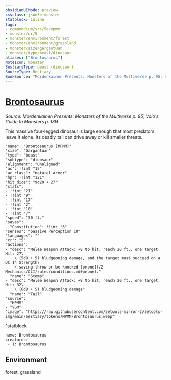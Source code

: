 ```yaml
---
obsidianUIMode: preview
cssclass: json5e-monster
statblock: inline
tags:
- compendium/src/5e/mpmm
- monster/cr/5
- monster/environment/forest
- monster/environment/grassland
- monster/size/gargantuan
- monster/type/beast/dinosaur
aliases: ["Brontosaurus"]
NoteIcon: monster
BestiaryType: beast (dinosaur)
SourceType: Bestiary
BookSource: "Mordenkainen Presents: Monsters of the Multiverse p. 95, Volo's Guide to Monsters p. 139"
---
```

# [Brontosaurus](2-Mechanics/CLI/bestiary/beast/brontosaurus-mpmm.md)
*Source: Mordenkainen Presents: Monsters of the Multiverse p. 95, Volo's Guide to Monsters p. 139*  

This massive four-legged dinosaur is large enough that most predators leave it alone. Its deadly tail can drive away or kill smaller threats.

```statblock
"name": "Brontosaurus (MPMM)"
"size": "Gargantuan"
"type": "beast"
"subtype": "dinosaur"
"alignment": "Unaligned"
"ac": !!int "15"
"ac_class": "natural armor"
"hp": !!int "121"
"hit_dice": "9d20 + 27"
"stats":
- !!int "21"
- !!int "9"
- !!int "17"
- !!int "2"
- !!int "10"
- !!int "7"
"speed": "30 ft."
"saves":
  "Constitution": !!int "6"
"senses": "passive Perception 10"
"languages": ""
"cr": "5"
"actions":
- "desc": "Melee Weapon Attack: +8 to hit, reach 20 ft., one target. Hit: 27\
    \ (5d8 + 5) bludgeoning damage, and the target must succeed on a DC 14 Strength\
    \ saving throw or be knocked [prone](/2-Mechanics/CLI/rules/conditions.md#prone)."
  "name": "Stomp"
- "desc": "Melee Weapon Attack: +8 to hit, reach 20 ft., one target. Hit: 32\
    \ (6d8 + 5) bludgeoning damage"
  "name": "Tail"
"source":
- "MPMM"
- "VGM"
"image": "https://raw.githubusercontent.com/5etools-mirror-2/5etools-img/main/bestiary/tokens/MPMM/Brontosaurus.webp"
```
^statblock

```encounter-table
name: Brontosaurus
creatures:
 - 1: Brontosaurus
```

## Environment

forest, grassland